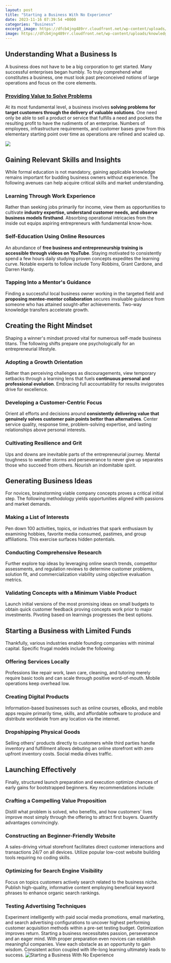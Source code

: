 ```yaml
---
layout: post
title: "Starting a Business With No Experience"
date: 2023-11-16 07:39:54 +0000
categories: "Business"
excerpt_image: https://dfcb4jng489rr.cloudfront.net/wp-content/uploads/knowledge-experience-skills-diagram.jpg
image: https://dfcb4jng489rr.cloudfront.net/wp-content/uploads/knowledge-experience-skills-diagram.jpg
---
```


## Understanding What a Business Is 
A business does not have to be a big corporation to get started. Many successful enterprises began humbly. To truly comprehend what constitutes a business, one must look past preconceived notions of large operations and focus on the core elements.
### [Providing Value to Solve Problems](https://fistore.mysenprints.com/collection/aber)
At its most fundamental level, a business involves **solving problems for target customers through the delivery of valuable solutions**. One need only be able to sell a product or service that fulfills a need and pockets the resulting profit to have the rudiments of an enterprise. Numbers of employees, infrastructure requirements, and customer bases grow from this elementary starting point over time as operations are refined and scaled up.

![](https://nomadcapitalist.com/wp-content/uploads/2021/01/How-to-start-a-business-with-no-money-and-grow-as-an-entrepreneur.png)
## Gaining Relevant Skills and Insights
While formal education is not mandatory, gaining applicable knowledge remains important for budding business owners without experience. The following avenues can help acquire critical skills and market understanding.
### **Learning Through Work Experience** 
Rather than seeking jobs primarily for income, view them as opportunities to cultivate **industry expertise, understand customer needs, and observe business models firsthand**. Absorbing operational intricacies from the inside out equips aspiring entrepreneurs with fundamental know-how.
### **Self-Education Using Online Resources**
An abundance of **free business and entrepreneurship training is accessible through videos on YouTube**. Staying motivated to consistently spend a few hours daily studying proven concepts expedites the learning curve. Notable experts to follow include Tony Robbins, Grant Cardone, and Darren Hardy.
### **Tapping Into a Mentor's Guidance**  
Finding a successful local business owner working in the targeted field and **proposing mentee-mentor collaboration** secures invaluable guidance from someone who has attained sought-after achievements. Two-way knowledge transfers accelerate growth.
## Creating the Right Mindset 
Shaping a winner's mindset proved vital for numerous self-made business titans. The following shifts prepare one psychologically for an entrepreneurial lifestyle.
### **Adopting a Growth Orientation**
Rather than perceiving challenges as discouragements, view temporary setbacks through a learning lens that fuels **continuous personal and professional evolution**. Embracing full accountability for results invigorates drive for excellence.
### **Developing a Customer-Centric Focus**  
Orient all efforts and decisions around **consistently delivering value that genuinely solves customer pain points better than alternatives**. Center service quality, response time, problem-solving expertise, and lasting relationships above personal interests.
### **Cultivating Resilience and Grit**
Ups and downs are inevitable parts of the entrepreneurial journey. Mental toughness to weather storms and perseverance to never give up separates those who succeed from others. Nourish an indomitable spirit.
## Generating Business Ideas
For novices, brainstorming viable company concepts proves a critical initial step. The following methodology yields opportunities aligned with passions and market demands.
### **Making a List of Interests**  
Pen down 100 activities, topics, or industries that spark enthusiasm by examining hobbies, favorite media consumed, pastimes, and group affiliations. This exercise surfaces hidden potentials.
### **Conducting Comprehensive Research**
Further explore top ideas by leveraging online search trends, competitor assessments, and regulation reviews to determine customer problems, solution fit, and commercialization viability using objective evaluation metrics.
### **Validating Concepts with a Minimum Viable Product**
Launch initial versions of the most promising ideas on small budgets to obtain quick customer feedback proving concepts work prior to major investments. Pivoting based on learnings progresses the best options.
## Starting a Business with Limited Funds
Thankfully, various industries enable founding companies with minimal capital. Specific frugal models include the following:  
### **Offering Services Locally**
Professions like repair work, lawn care, cleaning, and tutoring merely require basic tools and can scale through positive word-of-mouth. Mobile operations keep overhead low.
### **Creating Digital Products**  
Information-based businesses such as online courses, eBooks, and mobile apps require primarily time, skills, and affordable software to produce and distribute worldwide from any location via the internet.  
### **Dropshipping Physical Goods**
Selling others’ products directly to customers while third parties handle inventory and fulfillment allows debuting an online storefront with zero upfront inventory costs. Social media drives traffic.
## Launching Effectively 
Finally, structured launch preparation and execution optimize chances of early gains for bootstrapped beginners. Key recommendations include:
### **Crafting a Compelling Value Proposition**
Distill what problem is solved, who benefits, and how customers' lives improve most simply through the offering to attract first buyers. Quantify advantages convincingly. 
### **Constructing an Beginner-Friendly Website**  
A sales-driving virtual storefront facilitates direct customer interactions and transactions 24/7 on all devices. Utilize popular low-cost website building tools requiring no coding skills.
### **Optimizing for Search Engine Visibility**
Focus on topics customers actively search related to the business niche. Publish high-quality, informative content employing beneficial keyword phrases to enhance organic search rankings. 
### **Testing Advertising Techniques**
Experiment intelligently with paid social media promotions, email marketing, and search advertising configurations to uncover highest performing customer acquisition methods within a pre-set testing budget. Optimization improves return.
Starting a business necessitates passion, perseverance and an eager mind. With proper preparation even novices can establish meaningful companies. View each obstacle as an opportunity to gain wisdom. Consistent action coupled with life-long learning ultimately leads to success.
![Starting a Business With No Experience](https://dfcb4jng489rr.cloudfront.net/wp-content/uploads/knowledge-experience-skills-diagram.jpg)